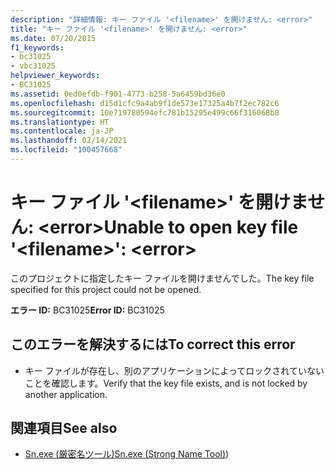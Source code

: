 ```yaml
---
description: "詳細情報: キー ファイル '<filename>' を開けません: <error>"
title: "キー ファイル '<filename>' を開けません: <error>"
ms.date: 07/20/2015
f1_keywords:
- bc31025
- vbc31025
helpviewer_keywords:
- BC31025
ms.assetid: 0ed0efdb-f901-4773-b258-5a6459bd36e0
ms.openlocfilehash: d15d1cfc9a4ab9f1de573e17325a4b7f2ec782c6
ms.sourcegitcommit: 10e719780594efc781b15295e499c66f316068b8
ms.translationtype: HT
ms.contentlocale: ja-JP
ms.lasthandoff: 02/14/2021
ms.locfileid: "100457668"
---
```

# <a name="unable-to-open-key-file-filename-error"></a><span data-ttu-id="2c739-103">キー ファイル '\<filename>' を開けません: \<error></span><span class="sxs-lookup"><span data-stu-id="2c739-103">Unable to open key file '\<filename>': \<error></span></span>

<span data-ttu-id="2c739-104">このプロジェクトに指定したキー ファイルを開けませんでした。</span><span class="sxs-lookup"><span data-stu-id="2c739-104">The key file specified for this project could not be opened.</span></span>  
  
 <span data-ttu-id="2c739-105">**エラー ID:** BC31025</span><span class="sxs-lookup"><span data-stu-id="2c739-105">**Error ID:** BC31025</span></span>  
  
## <a name="to-correct-this-error"></a><span data-ttu-id="2c739-106">このエラーを解決するには</span><span class="sxs-lookup"><span data-stu-id="2c739-106">To correct this error</span></span>  
  
- <span data-ttu-id="2c739-107">キー ファイルが存在し、別のアプリケーションによってロックされていないことを確認します。</span><span class="sxs-lookup"><span data-stu-id="2c739-107">Verify that the key file exists, and is not locked by another application.</span></span>  
  
## <a name="see-also"></a><span data-ttu-id="2c739-108">関連項目</span><span class="sxs-lookup"><span data-stu-id="2c739-108">See also</span></span>

- <span data-ttu-id="2c739-109">[Sn.exe (厳密名ツール)](../../framework/tools/sn-exe-strong-name-tool.md)</span><span class="sxs-lookup"><span data-stu-id="2c739-109">[Sn.exe (Strong Name Tool)](../../framework/tools/sn-exe-strong-name-tool.md))</span></span>
